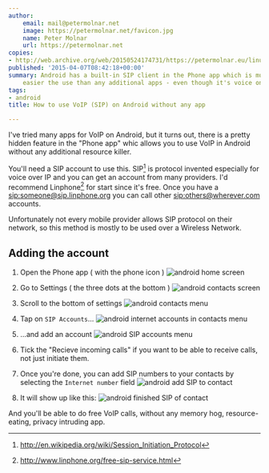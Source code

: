 ```yaml
---
author:
    email: mail@petermolnar.net
    image: https://petermolnar.net/favicon.jpg
    name: Peter Molnar
    url: https://petermolnar.net
copies:
- http://web.archive.org/web/20150524174731/https://petermolnar.eu/linux-tech-coding/howto-android-free-internet-call/
published: '2015-04-07T08:42:18+00:00'
summary: Android has a built-in SIP client in the Phone app which is much
    easier the use than any additional apps - even though it's voice only.
tags:
- android
title: How to use VoIP (SIP) on Android without any app

---
```


I've tried many apps for VoIP on Android, but it turns out, there is a
pretty hidden feature in the "Phone app" whic allows you to use VoIP in
Android without any additional resource killer.

You'll need a SIP account to use this. SIP[^1] is protocol invented
especially for voice over IP and you can get an account from many
providers. I'd recommend Linphone[^2] for start since it's free. Once
you have a <sip:someone@sip.linphone.org> you can call other
<sip:others@wherever.com> accounts.

Unfortunately not every mobile provider allows SIP protocol on their
network, so this method is mostly to be used over a Wireless Network.

## Adding the account

1.  Open the Phone app ( with the phone icon ) ![android home
    screen](android_native_voip_01.png)

2.  Go to Settings ( the three dots at the bottom ) ![android contacts
    screen](android_native_voip_02.png)

3.  Scroll to the bottom of settings ![android contacts
    menu](android_native_voip_03.png)

4.  Tap on `SIP Accounts`... ![android internet accounts in contacts
    menu](android_native_voip_04.png)

5.  ...and add an account ![android SIP accounts
    menu](android_native_voip_05.png)

6.  Tick the "Recieve incoming calls" if you want to be able to receive
    calls, not just initiate them.

7.  Once you're done, you can add SIP numbers to your contacts by
    selecting the `Internet number` field ![android add SIP to
    contact](android_native_voip_06.png)

8.  It will show up like this: ![android finished SIP of
    contact](android_native_voip_07.png)

And you'll be able to do free VoIP calls, without any memory hog,
resource-eating, privacy intruding app.

[^1]: <http://en.wikipedia.org/wiki/Session_Initiation_Protocol>

[^2]: <http://www.linphone.org/free-sip-service.html>